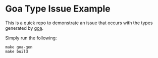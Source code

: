 # Goa Type Issue Example

This is a quick repo to demonstrate an issue that occurs with the types generated by [goa](https://goa.design).

Simply run the following:

```
make goa-gen
make build
```
